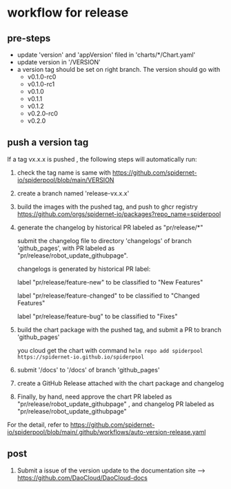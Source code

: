 # workflow for release

## pre-steps

* update 'version' and 'appVersion' filed in 'charts/*/Chart.yaml'
* update version in '/VERSION'
* a version tag should be set on right branch. The version should go with 
  * v0.1.0-rc0
  * v0.1.0-rc1
  * v0.1.0
  * v0.1.1
  * v0.1.2
  * v0.2.0-rc0
  * v0.2.0

## push a version tag

If a tag vx.x.x is pushed , the following steps will automatically run:

1. check the tag name is same with <https://github.com/spidernet-io/spiderpool/blob/main/VERSION>

2. create a branch named 'release-vx.x.x'

3. build the images with the pushed tag, and push to ghcr registry <https://github.com/orgs/spidernet-io/packages?repo_name=spiderpool>

4. generate the changelog by historical PR labeled as "pr/release/*"

    submit the changelog file to directory 'changelogs' of branch 'github_pages', with PR labeled as "pr/release/robot_update_githubpage".

    changelogs is generated by historical PR label:

    label "pr/release/feature-new" to be classified to "New Features"

    label "pr/release/feature-changed" to be classified to "Changed Features"

    label "pr/release/feature-bug" to be classified to "Fixes"

5. build the chart package with the pushed tag, and submit a PR to branch 'github_pages' 

    you cloud get the chart with command `helm repo add spiderpool https://spidernet-io.github.io/spiderpool`

6. submit '/docs' to '/docs' of branch 'github_pages'

7. create a GitHub Release attached with the chart package and changelog

8. Finally, by hand, need approve the chart PR labeled as "pr/release/robot_update_githubpage" , and changelog PR labeled as "pr/release/robot_update_githubpage"

For the detail, refer to <https://github.com/spidernet-io/spiderpool/blob/main/.github/workflows/auto-version-release.yaml>

## post

1. Submit a issue of the version update to the documentation site --> <https://github.com/DaoCloud/DaoCloud-docs>
